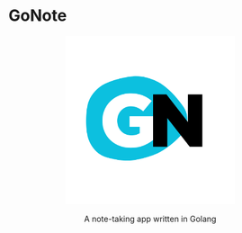# GoNote
<p align="center">
  <img src="images/logo.png" style="height: 300px"/>
</p>
<p align="center">A note-taking app written in Golang</p>
